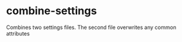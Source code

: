 combine-settings
================

Combines two settings files. The second file overwrites any common attributes

